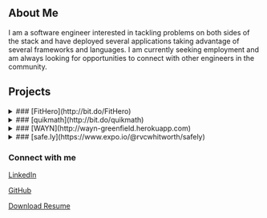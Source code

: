 ## About Me

I am a software engineer interested in tackling problems on both sides of the stack and have deployed several applications taking advantage of several frameworks and languages. I am currently seeking employment and am always looking for opportunities to connect with other engineers in the community.

## Projects

<details>
  <summary>
    ### [FitHero](http://bit.do/FitHero)
  </summary>
  ![FitHero Landing](./FitHero.png "FitHero landing")

  _A platform to connect online personal trainers to their clients_
  - Used GraphQL to reduce over and under fetching of user data
  - Interfaced with Nutritionix API to provide specific macronutrient content for each meal
  - Established separate mobile client using React Native to provide user multiple options to interact with our application
</details>

<details>
  <summary>
    ### [quikmath](http://bit.do/quikmath)
  </summary>
  ![quikmath game](./quikmath.png "quikmath game in progress")

  _Multiplayer game that helps develop mental math acuity_
  - Utilized Firebase Realtime Database to improve user social experience
  - Integrated Material UI with React to provide a more responsive UI
  - Strengthened app security and saved user session information through Firebase Anonymous Authentication
</details>

<details>
  <summary>
    ### [WAYN](http://wayn-greenfield.herokuapp.com)
  </summary>
  ![wayn event page](./wayn.png "Where Are You Now event creation page")

  _Provides location, commute, and arrival time of invitees to a created event_
  - Leveraged Google Maps API to provide highly accurate location data
  - Combined React Router and Twilio’s SMS service for instant notification and unique views
  - Maintained a RESTful backend with Node.js and Express to improve information flow, scalability, and organization
</details>

<details>
  <summary>
    ### [safe.ly](https://www.expo.io/@rvcwhitworth/safely)
  </summary>
  ![safely location page](./safely.png "safe.ly location screen")

  _Automates contact notification when arriving to a destination_
  - Created frontend with React Native to take advantage of Android and iOS libraries
  - Provided instant text notifications with the Twilio API
  - Hosted through AWS to provide users with fast and dependable connections
</details>

### Connect with me
[LinkedIn](https://www.linkedin.com/in/ryanvwhitworth)

[GitHub](https://www.github.com/rvcwhitworth)

<a href="./Resume.docx" download>Download Resume</a>
